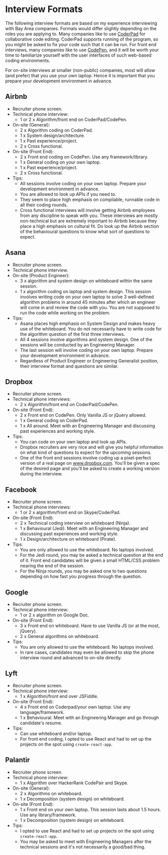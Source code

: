 Interview Formats
==

The following interview formats are based on my experience interviewing with Bay Area companies. Formats would differ slightly depending on the roles you are applying to. Many companies like to use [CoderPad](https://coderpad.io/) for collaborative code editing. CoderPad supports running of the program, so you might be asked to fix your code such that it can be run. For front end interviews, many companies like to use [CodePen](https://codepen.io/), and it will be worth your time to familiarize yourself with the user interfaces of such web-based coding environments.

For on-site interviews at smaller (non-public) companies, most will allow (and prefer) that you use your own laptop. Hence it is important that you prepare your development environment in advance.

## Airbnb

- Recruiter phone screen.
- Technical phone interview:
  - 1 or 2 x Algorithm/front end on CoderPad/CodePen.
- On-site (General):
  - 2 x Algorithm coding on CoderPad.
  - 1 x System design/architecture.
  - 1 x Past experience/project.
  - 2 x Cross functional.
- On-site (Front End):
  - 2 x Front end coding on CodePen. Use any framework/library.
  - 1 x General coding on your own laptop.
  - 1 x Past experience/project.
  - 2 x Cross functional.
- Tips:
  - All sessions involve coding on your own laptop. Prepare your development environment in advance.
  - You are allowed to look up APIs if you need to.
  - They seem to place high emphasis on compilable, runnable code in all their coding rounds.
  - Cross functional interviews will involve getting Airbnb employees from any discipline to speak with you. These interviews are mostly non-technical but are extremely important to Airbnb because they place a high emphasis on cultural fit. Do look up the Airbnb section of the behavioural questions to know what sort of questions to expect.

## Asana

- Recruiter phone screen.
- Technical phone interview.
- On-site (Product Engineer):
  - 3 x algorithm and system design on whiteboard within the same session.
  - 1 x algorithm coding on laptop and system design. This session involves writing code on your own laptop to solve 3 well-defined algorithm problems in around 45 minutes after which an engineer will come in and review the code with you. You are not supposed to run the code while working on the problem.
- Tips:
  - Asana places high emphasis on System Design and makes heavy use of the whiteboard. You do not necessarily have to write code for the algorithm question of the first three interviews.
  - All 4 sessions involve algorithms and system design. One of the sessions will be conducted by an Engineering Manager.
  - The last session will involve coding on your own laptop. Prepare your development environment in advance.
  - Regardless of Product Engineer or Engineering Generalist position, their interview format and questions are similar.

## Dropbox

- Recruiter phone screen.
- Technical phone interviews:
  - 2 x Algorithm/front end on CoderPad/CodePen.
- On-site (Front End):
  - 2 x Front end on CodePen. Only Vanilla JS or jQuery allowed.
  - 1 x General coding on CoderPad.
  - 1 x All around. Meet with an Engineering Manager and discussing past experiences and working style.
- Tips:
  - You can code on your own laptop and look up APIs.
  - Dropbox recruiters are very nice and will give you helpful information on what kind of questions to expect for the upcoming sessions.
  - One of the front end sessions involve coding up a pixel-perfect version of a real page on www.dropbox.com. You'll be given a spec of the desired page and you'll be asked to create a working version during the interview.

## Facebook

- Recruiter phone screen.
- Technical phone interviews:
  - 1 or 2 x algorithm/front end on Skype/CoderPad.
- On-site (Front End):
  - 2 x Technical coding interview on whiteboard (Ninja).
  - 1 x Behavioural (Jedi). Meet with an Engineering Manager and discussing past experiences and working style.
  - 1 x Design/architecture on whiteboard (Pirate).
- Tips:
  - You are only allowed to use the whiteboard. No laptops involved.
  - For the Jedi round, you may be asked a technical question at the end of it. Front end candidates will be given a small HTML/CSS problem nearing the end of the session.
  - For the Ninja rounds, you may be asked one to two questions depending on how fast you progress through the question.

## Google

- Recruiter phone screen.
- Technical phone interview:
  - 1 or 2 x algorithm on Google Doc.
- On-site (Front End):
  - 3 x Front end on whiteboard. Have to use Vanilla JS (or at the most, jQuery).
  - 2 x General algorithms on whiteboard.
- Tips:
  - You are only allowed to use the whiteboard. No laptops involved.
  - In rare cases, candidates may even be allowed to skip the phone interview round and advanced to on-site directly.

## Lyft

- Recruiter phone screen.
- Technical phone interview:
  - 1 x Algorithm/front end over JSFiddle.
- On-site (Front End):
  - 4 x Front end on Coderpad/your own laptop. Use any language/framework.
  - 1 x Behavioural. Meet with an Engineering Manager and go through candidate's resume.
- Tips:
  - Can use whiteboard and/or laptop.
  - For front end coding, I opted to use React and had to set up the projects on the spot using `create-react-app`.

## Palantir

- Recruiter phone screen.
- Technical phone interview:
  - 1 x Algorithm over HackerRank CodePair and Skype.
- On-site (General):
  - 2 x Algorithms on whiteboard.
  - 1 x Decomposition (system design) on whiteboard.
- On-site (Front End):
  - 1 x Front end on your own laptop. This session lasts about 1.5 hours. Use any library/framework.
  - 1 x Decomposition (system design) on whiteboard.
- Tips:
  - I opted to use React and had to set up projects on the spot using `create-react-app`.
  - You may be asked to meet with Engineering Managers after the technical sessions and it's not necessarily a good/bad thing.
